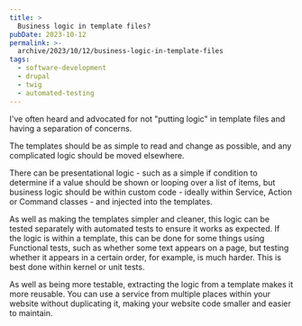 ```yaml
---
title: >
  Business logic in template files?
pubDate: 2023-10-12
permalink: >-
  archive/2023/10/12/business-logic-in-template-files
tags:
  - software-development
  - drupal
  - twig
  - automated-testing
---
```


I've often heard and advocated for not "putting logic" in template files and having a separation of concerns.

The templates should be as simple to read and change as possible, and any complicated logic should be moved elsewhere.

There can be presentational logic - such as a simple if condition to determine if a value should be shown or looping over a list of items, but business logic should be within custom code - ideally within Service, Action or Command classes - and injected into the templates.

As well as making the templates simpler and cleaner, this logic can be tested separately with automated tests to ensure it works as expected. If the logic is within a template, this can be done for some things using Functional tests, such as whether some text appears on a page, but testing whether it appears in a certain order, for example, is much harder. This is best done within kernel or unit tests.

As well as being more testable, extracting the logic from a template makes it more reusable. You can use a service from multiple places within your website without duplicating it, making your website code smaller and easier to maintain.
